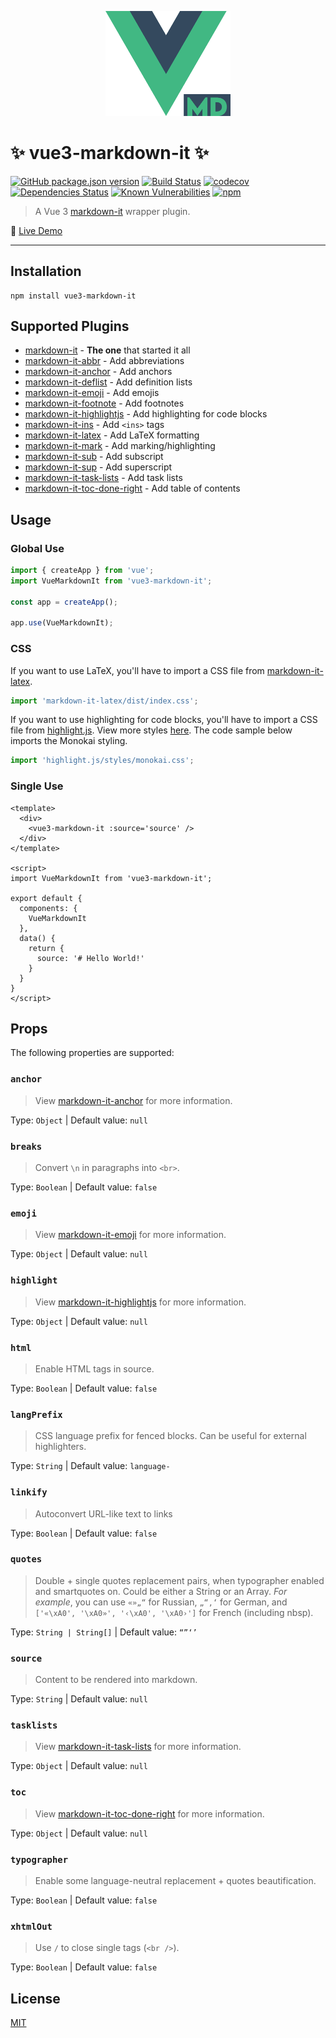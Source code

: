 <p align="center">
  <img width="200" src="logo.png" alt="logo">
</p>

# ✨ vue3-markdown-it ✨

[![GitHub package.json version](https://img.shields.io/github/package-json/v/JanGuillermo/vue3-markdown-it)](https://www.npmjs.com/package/vue3-markdown-it) [![Build Status](https://travis-ci.com/JanGuillermo/vue3-markdown-it.svg?branch=master)](https://travis-ci.com/JanGuillermo/vue3-markdown-it) [![codecov](https://codecov.io/gh/JanGuillermo/vue3-markdown-it/branch/master/graph/badge.svg)](https://codecov.io/gh/JanGuillermo/vue3-markdown-it) [![Dependencies Status](https://david-dm.org/JanGuillermo/vue3-markdown-it.svg)](https://david-dm.org/JanGuillermo/vue3-markdown-it) [![Known Vulnerabilities](https://snyk.io/test/github/JanGuillermo/vue3-markdown-it/badge.svg?targetFile=package.json)](https://snyk.io/test/github/JanGuillermo/vue3-markdown-it?targetFile=package.json) [![npm](https://img.shields.io/npm/dt/vue3-markdown-it)](https://www.npmjs.com/package/vue3-markdown-it)

> A Vue 3 [markdown-it](https://github.com/markdown-it/markdown-it) wrapper plugin.

🔎 [Live Demo](https://janguillermo.github.io/vue3-markdown-it/)

---

## Installation
```
npm install vue3-markdown-it
```

## Supported Plugins
- [markdown-it](https://github.com/markdown-it/markdown-it) - __The one__ that started it all
- [markdown-it-abbr](https://github.com/markdown-it/markdown-it-abbr) - Add abbreviations
- [markdown-it-anchor](https://github.com/valeriangalliat/markdown-it-anchor) - Add anchors
- [markdown-it-deflist](https://github.com/markdown-it/markdown-it-deflist) - Add definition lists
- [markdown-it-emoji](https://github.com/markdown-it/markdown-it-emoji) - Add emojis
- [markdown-it-footnote](https://github.com/markdown-it/markdown-it-footnote) - Add footnotes
- [markdown-it-highlightjs](https://github.com/valeriangalliat/markdown-it-highlightjs) - Add highlighting for code blocks
- [markdown-it-ins](https://github.com/markdown-it/markdown-it-ins) - Add `<ins>` tags
- [markdown-it-latex](https://github.com/tylingsoft/markdown-it-latex) - Add LaTeX formatting
- [markdown-it-mark](https://github.com/markdown-it/markdown-it-mark) - Add marking/highlighting
- [markdown-it-sub](https://github.com/markdown-it/markdown-it-sub) - Add subscript
- [markdown-it-sup](https://github.com/markdown-it/markdown-it-sup) - Add superscript
- [markdown-it-task-lists](https://github.com/revin/markdown-it-task-lists) - Add task lists
- [markdown-it-toc-done-right](https://github.com/nagaozen/markdown-it-toc-done-right) - Add table of contents

## Usage
### Global Use
```js
import { createApp } from 'vue';
import VueMarkdownIt from 'vue3-markdown-it';

const app = createApp();

app.use(VueMarkdownIt);
```

### CSS
If you want to use LaTeX, you'll have to import a CSS file from [markdown-it-latex](https://github.com/tylingsoft/markdown-it-latex).
```js
import 'markdown-it-latex/dist/index.css';
```

If you want to use highlighting for code blocks, you'll have to import a CSS file from [highlight.js](https://github.com/highlightjs/highlight.js). View more styles [here](https://github.com/highlightjs/highlight.js/tree/master/src/styles). The code sample below imports the Monokai styling.
```js
import 'highlight.js/styles/monokai.css';
```

### Single Use
```vue
<template>
  <div>
    <vue3-markdown-it :source='source' />
  </div>
</template>

<script>
import VueMarkdownIt from 'vue3-markdown-it';

export default {
  components: {
    VueMarkdownIt
  },
  data() {
    return {
      source: '# Hello World!'
    }
  }
}
</script>
```

## Props
The following properties are supported:

### `anchor`
> View [markdown-it-anchor](https://github.com/valeriangalliat/markdown-it-anchor) for more information.

Type: `Object` | Default value: `null`

### `breaks`
> Convert `\n` in paragraphs into `<br>`.

Type: `Boolean` | Default value: `false`

### `emoji`
> View [markdown-it-emoji](https://github.com/markdown-it/markdown-it-emoji) for more information.

Type: `Object` | Default value: `null`

### `highlight`
> View [markdown-it-highlightjs](https://github.com/valeriangalliat/markdown-it-highlightjs) for more information.

Type: `Object` | Default value: `null`

### `html`
> Enable HTML tags in source.

Type: `Boolean` | Default value: `false`

### `langPrefix`
> CSS language prefix for fenced blocks. Can be useful for external highlighters.

Type: `String` | Default value: `language-`

### `linkify`
> Autoconvert URL-like text to links

Type: `Boolean` | Default value: `false`

### `quotes`
> Double + single quotes replacement pairs, when typographer enabled and smartquotes on. Could be either a String or an Array. *For example*, you can use `«»„“` for Russian, `„“‚‘` for German, and `['«\xA0', '\xA0»', '‹\xA0', '\xA0›']` for French (including nbsp).

Type: `String | String[]` | Default value: `“”‘’`

### `source`
> Content to be rendered into markdown.

Type: `String` | Default value: `null`

### `tasklists`
> View [markdown-it-task-lists](https://github.com/revin/markdown-it-task-lists) for more information.

Type: `Object` | Default value: `null`

### `toc`
> View [markdown-it-toc-done-right](https://github.com/nagaozen/markdown-it-toc-done-right) for more information.

Type: `Object` | Default value: `null`

### `typographer`
> Enable some language-neutral replacement + quotes beautification.

Type: `Boolean` | Default value: `false`

### `xhtmlOut`
> Use `/` to close single tags (`<br />`).

Type: `Boolean` | Default value: `false`

## License
[MIT](https://github.com/JanGuillermo/vue3-markdown-it/blob/master/LICENSE)
